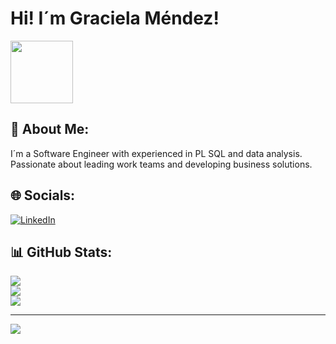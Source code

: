 
# Hi! I´m Graciela Méndez!
<img align="center" src="https://ibb.co/pyz3JS1" height="100" /></a>
## 💫 About Me:
I´m a Software Engineer with experienced in PL SQL and data analysis.
Passionate about leading work teams and developing business solutions. 

## 🌐 Socials:
[![LinkedIn](https://img.shields.io/badge/LinkedIn-%230077B5.svg?logo=linkedin&logoColor=white)](https://linkedin.com/in/https://www.linkedin.com/in/graciela-mendez/) 
## 📊 GitHub Stats:
![](https://github-readme-stats.vercel.app/api?username=gracielamendezrojas&theme=buefy&hide_border=true&include_all_commits=false&count_private=true)<br/>
![](https://github-readme-streak-stats.herokuapp.com/?user=gracielamendezrojas&theme=buefy&hide_border=true)<br/>
![](https://github-readme-stats.vercel.app/api/top-langs/?username=gracielamendezrojas&theme=buefy&hide_border=true&include_all_commits=false&count_private=true&layout=compact)

---
[![](https://visitcount.itsvg.in/api?id=gracielamendezrojas&icon=0&color=0)](https://visitcount.itsvg.in)

<!-- Proudly created with GPRM ( https://gprm.itsvg.in ) -->
